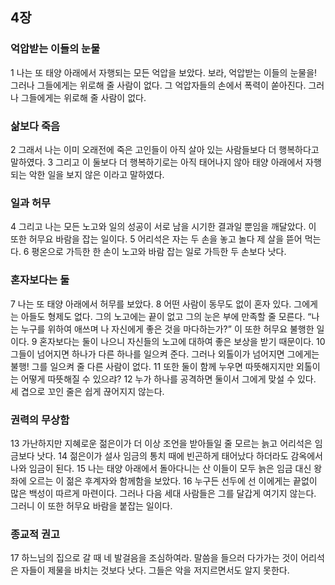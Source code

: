 ## 4장
### 억압받는 이들의 눈물
1 나는 또 태양 아래에서 자행되는 모든 억압을 보았다. 보라, 억압받는 이들의 눈물을! 그러나 그들에게는 위로해 줄 사람이 없다. 그 억압자들의 손에서 폭력이 쏟아진다. 그러나 그들에게는 위로해 줄 사람이 없다.
### 삶보다 죽음
2 그래서 나는 이미 오래전에 죽은 고인들이 아직 살아 있는 사람들보다 더 행복하다고 말하였다.
3 그리고 이 둘보다 더 행복하기로는 아직 태어나지 않아 태양 아래에서 자행되는 악한 일을 보지 않은 이라고 말하였다.
### 일과 허무
4 그리고 나는 모든 노고와 일의 성공이 서로 남을 시기한 결과일 뿐임을 깨달았다. 이 또한 허무요 바람을 잡는 일이다.
5 어리석은 자는 두 손을 놓고 놀다 제 살을 뜯어 먹는다.
6 평온으로 가득한 한 손이 노고와 바람 잡는 일로 가득한 두 손보다 낫다.
### 혼자보다는 둘
7 나는 또 태양 아래에서 허무를 보았다.
8 어떤 사람이 동무도 없이 혼자 있다. 그에게는 아들도 형제도 없다. 그의 노고에는 끝이 없고 그의 눈은 부에 만족할 줄 모른다. “나는 누구를 위하여 애쓰며 나 자신에게 좋은 것을 마다하는가?” 이 또한 허무요 불행한 일이다.
9 혼자보다는 둘이 나으니 자신들의 노고에 대하여 좋은 보상을 받기 때문이다.
10 그들이 넘어지면 하나가 다른 하나를 일으켜 준다. 그러나 외톨이가 넘어지면 그에게는 불행! 그를 일으켜 줄 다른 사람이 없다.
11 또한 둘이 함께 누우면 따뜻해지지만 외톨이는 어떻게 따뜻해질 수 있으랴?
12 누가 하나를 공격하면 둘이서 그에게 맞설 수 있다. 세 겹으로 꼬인 줄은 쉽게 끊어지지 않는다.
### 권력의 무상함
13 가난하지만 지혜로운 젊은이가 더 이상 조언을 받아들일 줄 모르는 늙고 어리석은 임금보다 낫다.
14 젊은이가 설사 임금의 통치 때에 빈곤하게 태어났다 하더라도 감옥에서 나와 임금이 된다.
15 나는 태양 아래에서 돌아다니는 산 이들이 모두 늙은 임금 대신 왕좌에 오르는 이 젊은 후계자와 함께함을 보았다.
16 누구든 선두에 선 이에게는 끝없이 많은 백성이 따르게 마련이다. 그러나 다음 세대 사람들은 그를 달갑게 여기지 않는다. 그러니 이 또한 허무요 바람을 붙잡는 일이다.
### 종교적 권고
17 하느님의 집으로 갈 때 네 발걸음을 조심하여라. 말씀을 들으러 다가가는 것이 어리석은 자들이 제물을 바치는 것보다 낫다. 그들은 악을 저지르면서도 알지 못한다.
